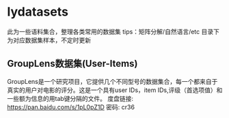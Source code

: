 # lydatasets
此为一些语料集合，整理各类常用的数据集
tips：矩阵分解/自然语言/etc
目录下为对应数据集样本，不定时更新

## GroupLens数据集(User-Items)
GroupLens是一个研究项目，它提供几个不同型号的数据集合，每一个都来自于真实的用户对电影的评分。这是一个具有user IDs，item IDs,评级（首选项值）和一些额为信息的用tab键分隔的文件。 
度盘链接: https://pan.baidu.com/s/1pL0pZ1D 密码: cr36
